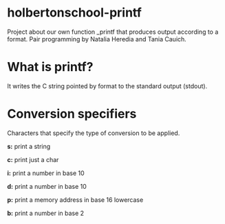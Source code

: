 # holbertonschool-printf
Project about our own function _printf that produces output according to a format. Pair programming by Natalia Heredia and Tania Cauich.

# What is printf? 
It writes the C string pointed by format to the standard output (stdout).

# Conversion specifiers
Characters that specify the type of conversion to be applied.

__s:__	print a string

__c:__ print just a char

__i:__ print a number in base 10

__d:__ print a number in base 10

__p:__ print a memory address in base 16 lowercase

__b:__ print a number in base 2
